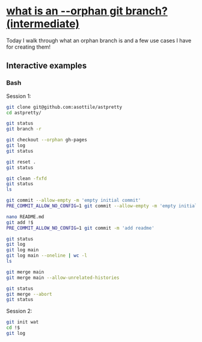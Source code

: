 # [what is an --orphan git branch? (intermediate)](https://youtu.be/XLuD7KJLMwE)

Today I walk through what an orphan branch is and a few use cases I have for creating them!

## Interactive examples

### Bash

Session 1:

```bash
git clone git@github.com:asottile/astpretty
cd astpretty/

git status
git branch -r

git checkout --orphan gh-pages
git log
git status

git reset .
git status

git clean -fxfd
git status
ls

git commit --allow-empty -m 'empty initial commit'
PRE_COMMIT_ALLOW_NO_CONFIG=1 git commit --allow-empty -m 'empty initial commit'

nano README.md
git add !$
PRE_COMMIT_ALLOW_NO_CONFIG=1 git commit -m 'add readme'

git status
git log
git log main
git log main --oneline | wc -l
ls

git merge main
git merge main --allow-unrelated-histories

git status
git merge --abort
git status
```

Session 2:

```bash
git init wat
cd !$
git log
```
